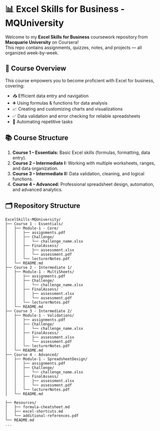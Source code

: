 # 📊 Excel Skills for Business - MQUniversity

Welcome to my **Excel Skills for Business** coursework repository from **Macquarie University** on Coursera!  
This repo contains assignments, quizzes, notes, and projects — all organized week-by-week.


## 🎯 Course Overview

This course empowers you to become proficient with Excel for business, covering:

- 📥 Efficient data entry and navigation  
- ➕ Using formulas & functions for data analysis  
- 📈 Creating and customizing charts and visualizations  
- ✅ Data validation and error checking for reliable spreadsheets  
- 🔄 Automating repetitive tasks

  
## 📚 Course Structure

1. **Course 1 – Essentials:** Basic Excel skills (formulas, formatting, data entry).
2. **Course 2 – Intermediate I:** Working with multiple worksheets, ranges, and data organization.
3. **Course 3 – Intermediate II:** Data validation, cleaning, and logical functions.
4. **Course 4 – Advanced:** Professional spreadsheet design, automation, and advanced analytics.
   

## 🗂 Repository Structure

```plaintext
ExcelSkills-MQUniversity/
├── Course 1 - Essentials/
│   ├── Module-1 - Core/
│   │   ├── assignments.pdf
│   │   ├── Challenge/
│   │   │   └── challenge_name.xlsx
│   │   ├── FinalAssess/
│   │   │   ├── assessment.xlsx
│   │   │   └── assessment.pdf
│   │   └── lecturerNotes.pdf
│   └── README.md
├── Course 2 - Intermediate 1/
│   ├── Module-1 - MultiSheets/
│   │   ├── assignments.pdf
│   │   ├── Challenge/
│   │   │   └── challenge_name.xlsx
│   │   ├── FinalAssess/
│   │   │   ├── assessment.xlsx
│   │   │   └── assessment.pdf
│   │   └── lecturerNotes.pdf
│   └── README.md
├── Course 3 - Intermediate 2/
│   ├── Module-1 - Validations/
│   │   ├── assignments.pdf
│   │   ├── Challenge/
│   │   │   └── challenge_name.xlsx
│   │   ├── FinalAssess/
│   │   │   ├── assessment.xlsx
│   │   │   └── assessment.pdf
│   │   └── lecturerNotes.pdf
│   └── README.md
├── Course 4 - Advanced/
│   ├── Module-1 - SpreadsheetDesign/
│   │   ├── assignments.pdf
│   │   ├── Challenge/
│   │   │   └── challenge_name.xlsx
│   │   ├── FinalAssess/
│   │   │   ├── assessment.xlsx
│   │   │   └── assessment.pdf
│   │   └── lecturerNotes.pdf
│   └── README.md

├── Resources/
│   ├── formula-cheatsheet.md
│   ├── excel-shortcuts.md
│   └── additional-references.pdf
└── README.md
...

